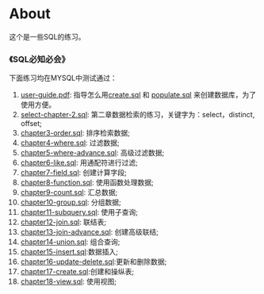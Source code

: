 # About #

这个是一些SQL的练习。

### 《SQL必知必会》 ###

下面练习均在MYSQL中测试通过：

1. [user-guide.pdf](user-guide.pdf): 指导怎么用[create.sql](create.sql) 和 [populate.sql](populate.sql) 来创建数据库，为了使用方便。
2. [select-chapter-2.sql](select-chapter-2.sql): 第二章数据检索的练习，关键字为：select，distinct, offset;
3. [chapter3-order.sql](chapter3-order.sql): 排序检索数据;
4. [chapter4-where.sql](chapter4-where.sql): 过滤数据;
5. [chapter5-where-advance.sql](chapter5-where-advance.sql): 高级过滤数据;
6. [chapter6-like.sql](chapter6-like.sql): 用通配符进行过滤;
7. [chapter7-field.sql](chapter7-field.sql): 创建计算字段;
8. [chapter8-function.sql](chapter8-function.sql): 使用函数处理数据;
9. [chapter9-count.sql](chapter9-count.sql): 汇总数据;
10. [chapter10-group.sql](chapter10-group.sql): 分组数据;
11. [chapter11-subquery.sql](chapter11-subquery.sql): 使用子查询;
12. [chapter12-join.sql](chapter12-join.sql): 联结表;
13. [chapter13-join-advance.sql](chapter13-join-advance.sql): 创建高级联结;
14. [chapter14-union.sql](chapter14-union.sql): 组合查询;
15. [chapter15-insert.sql](chapter15-insert.sql):数据插入;
16. [chapter16-update-delete.sql](chapter16-update-delete.sql):更新和删除数据;
17. [chapter17-create.sql](chapter17-create.sql):创建和操纵表;
18. [chapter18-view.sql](chapter18-view.sql): 使用视图;
